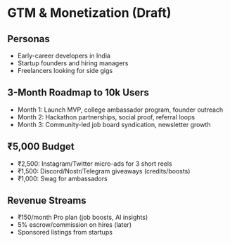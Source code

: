 # GTM & Monetization (Draft)

## Personas
- Early-career developers in India
- Startup founders and hiring managers
- Freelancers looking for side gigs

## 3-Month Roadmap to 10k Users
- Month 1: Launch MVP, college ambassador program, founder outreach
- Month 2: Hackathon partnerships, social proof, referral loops
- Month 3: Community-led job board syndication, newsletter growth

## ₹5,000 Budget
- ₹2,500: Instagram/Twitter micro-ads for 3 short reels
- ₹1,500: Discord/Nostr/Telegram giveaways (credits/boosts)
- ₹1,000: Swag for ambassadors

## Revenue Streams
- ₹150/month Pro plan (job boosts, AI insights)
- 5% escrow/commission on hires (later)
- Sponsored listings from startups

